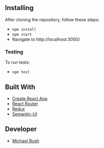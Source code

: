 ## Installing

After cloning the repository, follow these steps:

- `npm install`
- `npm start`
- Navigate to http://localhost:3000/

### Testing

To run tests:

- `npm test`

## Built With

- [Create React App](https://github.com/facebook/create-react-app)
- [React Router](https://reacttraining.com/react-router/)
- [Redux](https://redux.js.org/)
- [Semantic-UI](https://react.semantic-ui.com/)

## Developer

- [Michael Bush](https://michaelegregious.github.io/)
